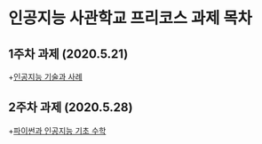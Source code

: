 # 인공지능 사관학교 프리코스 과제 목차

## 1주차 과제 (2020.5.21)

+[인공지능 기술과 사례](https://github.com/Ryon07/AI_cose/blob/master/1%EC%A3%BC%EC%B0%A8_%EA%B3%BC%EC%A0%9C.ipynb)

## 2주차 과제 (2020.5.28)

+[파이썬과 인공지능 기초 수학](https://github.com/Ryon07/AI_cose/blob/master/2%EC%A3%BC%EC%B0%A8%EA%B3%BC%EC%A0%9C_ipynb(%EC%A0%9C%EC%B6%9C%EC%9A%A9).ipynb)
